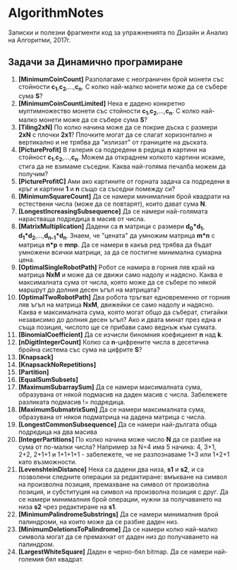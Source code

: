 # AlgorithmNotes
Записки и полезни фрагменти код за упражненията по Дизайн и Анализ на Алгоритми, 2017г.

## Задачи за Динамично програмиране

1. **[MinimumCoinCount]** Разполагаме с неограничен брой монети със стойности **c<sub>1</sub>**,**c<sub>2</sub>**,...,**c<sub>n</sub>**. С колко най-малко монети може да се събере сума **S**?
2. **[MinimumCoinCountLimited]** Нека е дадено конкретно мултимножество монети със стойности **c<sub>1</sub>**,**c<sub>2</sub>**,...,**c<sub>n</sub>**. С колко най-малко монети може да се събере сума **S**?
3. **[Tiling2xN]** По колко начина може да се покрие дъска с размери **2xN** с плочки **2x1**? Плочките могат да се слагат хоризонтално и вертикално и не трябва да "излизат" от границите на дъската.
4. **[PictureProfit]** В галерия са подредени в редица **n** картини на стойност **c<sub>1</sub>**,**c<sub>2</sub>**,...,**c<sub>n</sub>**. Можем да откраднем колкото картини искаме, стига да не взимаме съседни. Каква най-голяма печалба можем да получим?
5. **[PictureProfitC]** Ами ако картините от горната задача са подредени в кръг и картини **1** и **n** също са съседни помежду си?
6. **[MinimumSquareCount]** Да се намери минималния брой квадрати на естествени числа (може да се повтарят), които дават сума **N**.
7. **[LongestIncreasingSubsequence]** Да се намери най-голямата нарастваща подредица в масив от числа.
8. **[MatrixMultiplication]** Дадени са **n** матрици с размери **d<sub>0</sub>\*d<sub>1</sub>**, **d<sub>1</sub>\*d<sub>2</sub>**,...,**d<sub>n-1</sub>\*d<sub>n</sub>**. Знаем, че "цената" да умножим матрица **m\*n** с матрица **n\*p** е **mnp**. Да се намери в какъв ред трябва да бъдат умножени всички матрици, за да се постигне минимална сумарна цена.
9. **[OptimalSingleRobotPath]** Робот се намира в горния ляв край на матрица **NxM** и може да се движи само надолу и надясно. Каква е максималната сума от числа, която може да се събере по някой маршрут до долния десен ъгъл на матрицата?
10. **[OptimalTwoRobotPath]** Два робота тръгват едновременно от горния ляв ъгъл на матрица **NxM**, движейки се само надолу и надясно. Каква е максималната сума, която могат общо да съберат, стигайки независимо до долния десен ъгъл? Ако и двата минат през една и съща позиция, числото ще се прибави само веднъж към сумата.
11. **[BinomialCoefficient]** Да се изчисли биномния коефициент **n** над **k**.
12. **[nDigitIntegerCount]** Колко са **n**-цифрените числа в десетична бройна система със сума на цифрите **S**?
13. **[Knapsack]**
14. **[KnapsackNoRepetitions]**
15. **[Partition]**
16. **[EqualSumSubsets]**
17. **[MaximumSubarraySum]** Да се намери максималната сума, образувана от някой подмасив на даден масив с числа. Забележете разликата подмасив != подредица.
18. **[MaximumSubmatrixSum]** Да се намери максималната сума, образувана от някоя подматрица на дадена матрица с числа.
19. **[LongestCommonSubsequence]** Да се намери най-дългата обща подредица на два масива
20. **[IntegerPartitions]** По колко начина може число **N** да се разбие на сума от по-малки числа? Например за N=4 има 5 начина: 4, 3+1, 2+2, 2+1+1 и 1+1+1+1 - забележете, че не разпознаваме 1+3 или 1+2+1 като възможности.
21. **[LevenshteinDistance]** Нека са дадени два низа, **s1** и **s2**, и са позволени следните операции за редактиране: вмъкване на символ на произволна позиция, премахване на символ от произволна позиция, и субституция на символ на произволна позиция с друг. Да се намери минималния брой операции, нужни за получаването на низа **s2** чрез редактиране на **s1**.
22. **[MinimumPalindromeSubstrings]** Да се намери минималния брой палиндроми, на които може да се разбие даден низ.
23. **[MinimumDeletionsToPalindrome]** Да се намери колко най-малко символа могат да се премахнат от даден низ до получаването на палиндром.
24. **[LargestWhiteSquare]** Даден е черно-бял bitmap. Да се намери най-големия бял квадрат.
